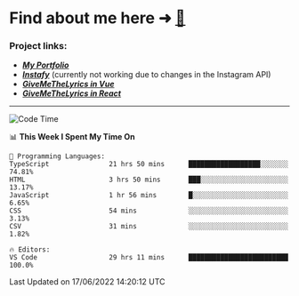 # Find about me here ➜ [🧑](https://pauabella.dev)

### Project links:
- ***[My Portfolio](https://pauabella.dev)***
- ***[Instafy](https://instafy.me)*** (currently not working due to changes in the Instagram API)
- ***[GiveMeTheLyrics in Vue](https://lyrics.pauabella.dev)***
- ***[GiveMeTheLyrics in React](https://pauabella.dev/GiveMeTheLyrics)***

---
<!--START_SECTION:waka-->
![Code Time](http://img.shields.io/badge/Code%20Time-1%2C179%20hrs%2021%20mins-blue)

📊 **This Week I Spent My Time On** 

```text
💬 Programming Languages: 
TypeScript               21 hrs 50 mins      ██████████████████░░░░░░░   74.81% 
HTML                     3 hrs 50 mins       ███░░░░░░░░░░░░░░░░░░░░░░   13.17% 
JavaScript               1 hr 56 mins        █░░░░░░░░░░░░░░░░░░░░░░░░   6.65% 
CSS                      54 mins             ░░░░░░░░░░░░░░░░░░░░░░░░░   3.13% 
CSV                      31 mins             ░░░░░░░░░░░░░░░░░░░░░░░░░   1.82%

🔥 Editors: 
VS Code                  29 hrs 11 mins      █████████████████████████   100.0%

```


 Last Updated on 17/06/2022 14:20:12 UTC
<!--END_SECTION:waka-->
